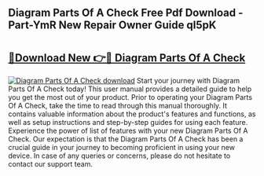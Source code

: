 ## Diagram Parts Of A Check Free Pdf Download - Part-YmR New Repair Owner Guide qI5pK

# <h2><a href="http://dfpdoko.blite.top/?on=Diagram+Parts+Of+A+Check">🔗Download New 👉🔴 Diagram Parts Of A Check</a></h2>

[![Diagram Parts Of A Check download](https://i.imgur.com/lujVjoI.png)](http://dfpdoko.blite.top/?on=Diagram+Parts+Of+A+Check)
Start your journey with Diagram Parts Of A Check today! This user manual provides a detailed guide to help you get the most out of your product. Prior to operating your Diagram Parts Of A Check, take the time to read through this manual thoroughly. It contains valuable information about the product's features and functions, as well as setup instructions and step-by-step guides for using each feature. Experience the power of list of features with your new Diagram Parts Of A Check. Our expectation is that the Diagram Parts Of A Check has been a crucial guide in your journey to becoming proficient in using your new device. In case of any queries or concerns, please do not hesitate to contact our support team.
